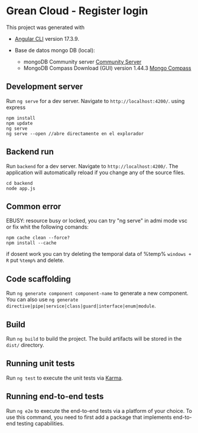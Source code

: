 # Grean Cloud - Register login

This project was generated with 

- [Angular CLI](https://github.com/angular/angular-cli) version 17.3.9.

- Base de datos mongo DB (local):
  - mongoDB Community server [Community Server](https://www.mongodb.com/try/download/community)  
  - MongoDB Compass Download (GUI) version 1.44.3  [Mongo Compass](https://www.mongodb.com/try/download/compass)  


## Development server

Run `ng serve` for a dev server. Navigate to `http://localhost:4200/`.
using express

```
npm install
npm update
ng serve
ng serve --open //abre directamente en el explorador
```

## Backend run

Run `backend` for a dev server. Navigate to `http://localhost:4200/`. The application will automatically reload if you change any of the source files.

```
cd backend
node app.js
```

## Common error

EBUSY: resource busy or locked, you can try "ng serve" in admi mode vsc or fix whit the following comands: 

```
npm cache clean --force?
npm install --cache
```
if dosent work you can try deleting the temporal data of %temp% `windows + R` put `%temp%` and delete.

## Code scaffolding

Run `ng generate component component-name` to generate a new component. You can also use `ng generate directive|pipe|service|class|guard|interface|enum|module`.

## Build

Run `ng build` to build the project. The build artifacts will be stored in the `dist/` directory.

## Running unit tests

Run `ng test` to execute the unit tests via [Karma](https://karma-runner.github.io).

## Running end-to-end tests

Run `ng e2e` to execute the end-to-end tests via a platform of your choice. To use this command, you need to first add a package that implements end-to-end testing capabilities.
